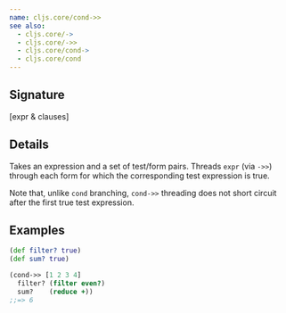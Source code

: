 ```yaml
---
name: cljs.core/cond->>
see also:
  - cljs.core/->
  - cljs.core/->>
  - cljs.core/cond->
  - cljs.core/cond
---
```


## Signature
[expr & clauses]


## Details

Takes an expression and a set of test/form pairs. Threads `expr` (via `->>`)
through each form for which the corresponding test expression is true.

Note that, unlike `cond` branching, `cond->>` threading does not short circuit
after the first true test expression.


## Examples

```clj
(def filter? true)
(def sum? true)

(cond->> [1 2 3 4]
  filter? (filter even?)
  sum?    (reduce +))
;;=> 6
```
